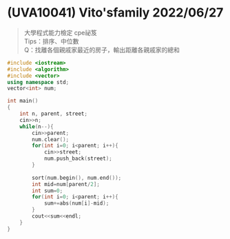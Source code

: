 # (UVA10041) Vito'sfamily 2022/06/27
>大學程式能力檢定 cpe祕笈  
Tips：排序、中位數  
Q：找離各個親戚家最近的房子，輸出距離各親戚家的總和

```c++
#include <iostream>
#include <algorithm>
#include <vector>
using namespace std;
vector<int> num;

int main()
{
	int n, parent, street;
	cin>>n;
	while(n--){
		cin>>parent;
		num.clear();
		for(int i=0; i<parent; i++){
			cin>>street;
			num.push_back(street);
		}
		
		sort(num.begin(), num.end());
		int mid=num[parent/2];
		int sum=0;
		for(int i=0; i<parent; i++){
			sum+=abs(num[i]-mid);
		}
		cout<<sum<<endl;
	}
}
```
